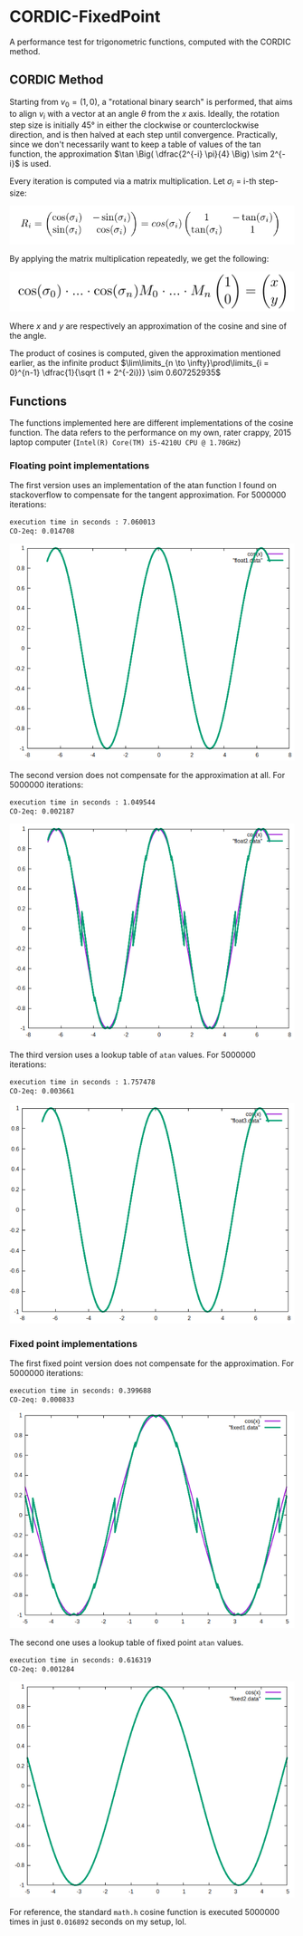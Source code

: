 # CORDIC-FixedPoint

A performance test for trigonometric functions, computed with the CORDIC method.

## CORDIC Method

Starting from $v_0 = (1,0)$, a "rotational binary search" is performed, that aims to align $v_i$ with a vector at an angle $\theta$
 from the $x$ axis. Ideally, the rotation step size is initially 45° in either the clockwise or counterclockwise direction, and is then halved at each step until convergence. Practically, since we don't necessarily want to keep a table of values of the tan function, the approximation $\tan \Big( \dfrac{2^{-i} \pi}{4}  \Big) \sim 2^{-i}$ is used. 
 
 Every iteration is computed via a matrix multiplication. Let $\sigma_i$ = i-th step-size:
  
![](https://github.com/mell-o-tron/CORDIC-FixedPoint/blob/main/Formulas/for%201.png)

By applying the matrix multiplication repeatedly, we get the following: 

![](https://github.com/mell-o-tron/CORDIC-FixedPoint/blob/main/Formulas/for%202.png)

Where $x$ and $y$ are respectively an approximation of the cosine and sine of the angle.

The product of cosines is computed, given the approximation mentioned earlier, as the infinite product $\lim\limits_{n \to \infty}\prod\limits_{i = 0}^{n-1} \dfrac{1}{\sqrt (1 + 2^{-2i})} \sim 0.607252935$ 

## Functions

The functions implemented here are different implementations of the cosine function. The data refers to the performance on my own, rater crappy, 2015 laptop computer (`Intel(R) Core(TM) i5-4210U CPU @ 1.70GHz`)

### Floating point implementations

The first version uses an implementation of the atan function I found on stackoverflow to compensate for the tangent approximation. For 5000000 iterations:

```
execution time in seconds : 7.060013
CO-2eq: 0.014708
```

![](https://github.com/mell-o-tron/CORDIC-FixedPoint/blob/main/float.png)


The second version does not compensate for the approximation at all. For 5000000 iterations:

```
execution time in seconds : 1.049544
CO-2eq: 0.002187
```

![](https://github.com/mell-o-tron/CORDIC-FixedPoint/blob/main/float_approx.png)


The third version uses a lookup table of `atan` values. For 5000000 iterations:

```
execution time in seconds : 1.757478
CO-2eq: 0.003661
```


![](https://github.com/mell-o-tron/CORDIC-FixedPoint/blob/main/float_lookup.png)


### Fixed point implementations

The first fixed point version does not compensate for the approximation. For 5000000 iterations:

```
execution time in seconds: 0.399688
CO-2eq: 0.000833
```

![](https://github.com/mell-o-tron/CORDIC-FixedPoint/blob/main/fixed_approx.png)

The second one uses a lookup table of fixed point `atan` values.

```
execution time in seconds: 0.616319
CO-2eq: 0.001284

```

![](https://github.com/mell-o-tron/CORDIC-FixedPoint/blob/main/fixed_lookup.png)


For reference, the standard `math.h` cosine function is executed 5000000 times in just `0.016892` seconds on my setup, lol.
